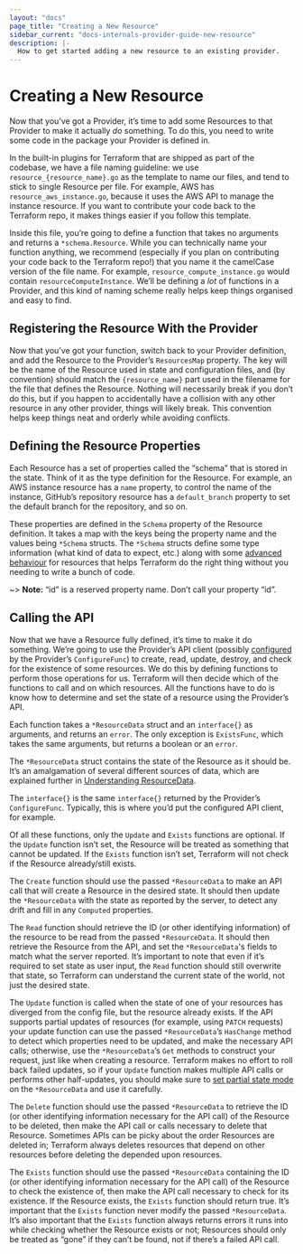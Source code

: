 ```yaml
---
layout: "docs"
page_title: "Creating a New Resource"
sidebar_current: "docs-internals-provider-guide-new-resource"
description: |-
  How to get started adding a new resource to an existing provider.
---
```


# Creating a New Resource
Now that you’ve got a Provider, it’s time to add some Resources to that Provider to make it actually _do_ something. To do this, you need to write some code in the package your Provider is defined in.

In the built-in plugins for Terraform that are shipped as part of the codebase, we have a file naming guideline: we use `resource_{resource_name}.go` as the template to name our files, and tend to stick to  single Resource per file. For example, AWS has `resource_aws_instance.go`, because it uses the AWS API to manage the instance resource. If you want to contribute your code back to the Terraform repo, it makes things easier if you follow this template.

Inside this file, you’re going to define a function that takes no arguments and returns a `*schema.Resource`.  While you can technically name your function anything, we recommend (especially if you plan on contributing your code back to the Terraform repo!) that you name it the camelCase version of the file name. For example, `resource_compute_instance.go` would contain `resourceComputeInstance`. We’ll be defining a _lot_ of functions in a Provider, and this kind of naming scheme really helps keep things organised and easy to find.

## Registering the Resource With the Provider
Now that you’ve got your function, switch back to your Provider definition, and add the Resource to the Provider’s `ResourcesMap` property. The key will be the name of the Resource used in state and configuration files, and (by convention) should match the `{resource_name}` part used in the filename for the file that defines the Resource. Nothing will necessarily break if you don’t do this, but if you happen to accidentally have a collision with any other resource in any other provider, things will likely break. This convention helps keep things neat and orderly while avoiding conflicts.

## Defining the Resource Properties
Each Resource has a set of properties called the “schema” that is stored in the state. Think of it as the type definition for the Resource. For example, an AWS instance resource has a `name` property, to control the name of the instance, GitHub’s repository resource has a `default_branch` property to set the default branch for the repository, and so on.

These properties are defined in the `Schema` property of the Resource definition. It takes a map with the keys being the property name and the values being `*Schema` structs. The `*Schema` structs define some type information (what kind of data to expect, etc.) along with some [advanced behaviour](/docs/internals/providers/schema.html) for resources that helps Terraform do the right thing without you needing to write a bunch of code.

~> **Note:** “id” is a reserved property name. Don’t call your property “id”.

## Calling the API
Now that we have a Resource fully defined, it’s time to make it do something. We’re going to use the Provider’s API client (possibly [configured](/docs/internals/providers/new-provider.html#configuring-your-provider) by the Provider’s `ConfigureFunc`) to create, read, update, destroy, and check for the existence of some resources. We do this by defining functions to perform those operations for us. Terraform will then decide which of the functions to call and on which resources. All the functions have to do is know how to determine and set the state of a resource using the Provider’s API.

Each function takes a `*ResourceData` struct and an `interface{}` as arguments, and returns an `error`. The only exception is `ExistsFunc`, which takes the same arguments, but returns a boolean or an `error`.

The `*ResourceData` struct contains the state of the Resource as it should be. It’s an amalgamation of several different sources of data, which are explained further in [Understanding ResourceData](/docs/internals/providers/resource-data.html).

The `interface{}` is the same `interface{}` returned by the Provider’s `ConfigureFunc`. Typically, this is where you’d put the configured API client, for example.

Of all these functions, only the `Update` and `Exists` functions are optional. If the `Update` function isn’t set, the Resource will be treated as something that cannot be updated. If the `Exists` function isn’t set, Terraform will not check if the Resource already/still exists.

The `Create` function should use the passed `*ResourceData` to make an API call that will create a Resource in the desired state. It should then update the `*ResourceData` with the state as reported by the server, to detect any drift and fill in any `Computed` properties.

The `Read` function should  retrieve the ID (or other identifying information) of the resource to be read from the passed `*ResourceData`. It should then retrieve the Resource from the API, and set the `*ResourceData`'s fields to match what the server reported. It’s important to note that even if it’s required to set state as user input, the `Read` function should still overwrite that state, so Terraform can understand the current state of the world, not just the desired state.

The `Update` function is called when the state of one of your resources has diverged from the config file, but the resource already exists. If the API supports partial updates of resources (for example, using `PATCH` requests) your update function  can use the passed `*ResourceData`’s `HasChange` method to detect which properties need to be updated, and make the necessary API calls; otherwise, use the `*ResourceData`’s `Get` methods to construct your request, just like when creating a resource. Terraform makes no effort to roll back failed updates, so if your `Update` function makes multiple API calls or performs other half-updates, you should make sure to [set partial state mode](/docs/internals/providers/resource-data.html#partial-updates) on the `*ResourceData` and use it carefully.

The `Delete` function should use the passed `*ResourceData` to retrieve the ID (or other identifying information necessary for the API call) of the Resource to be deleted, then make the API call or calls necessary to delete that Resource. Sometimes APIs can be picky about the order Resources are deleted in; Terraform always deletes resources that depend on other resources before deleting the depended upon resources.

The `Exists` function should use the passed `*ResourceData` containing the ID (or other identifying information necessary for the API call) of the Resource to check the existence of, then make the API call necessary to check for its existence. If the Resource exists, the `Exists` function should return true. It’s important that the `Exists` function never modify the passed `*ResourceData`. It’s also important that the `Exists` function always returns errors it runs into while checking whether the Resource exists or not; Resources should only be treated as “gone” if they can’t be found, not if there’s a failed API call.
